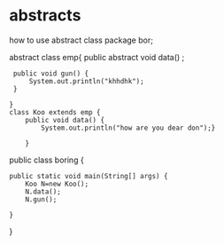 # abstracts
how to use abstract class
package bor;



abstract class emp{
	 public	abstract void data() ;
	 
	 public void gun() {
		 System.out.println("khhdhk");
	 }
		
	}
	class Koo extends emp {
		public void data() {
			System.out.println("how are you dear don");}
			
		}
	
public class boring {

	public static void main(String[] args) {
		Koo N=new Koo();
		N.data();
		N.gun();

	}

}

